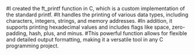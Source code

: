#I created the ft_printf function in C, which is a custom implementation of the standard printf. 
#It handles the printing of various data types, including characters, integers, strings, and memory addresses. 
#In addition, it supports printing hexadecimal values and includes flags like space, zero-padding, hash, plus, and minus. 
#This powerful function allows for flexible and detailed output formatting, making it a versatile tool in any C programming project. 

